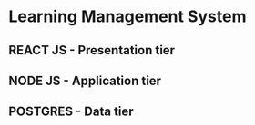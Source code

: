 # Learning Management System

## REACT JS - Presentation tier
## NODE JS - Application tier
## POSTGRES - Data tier
